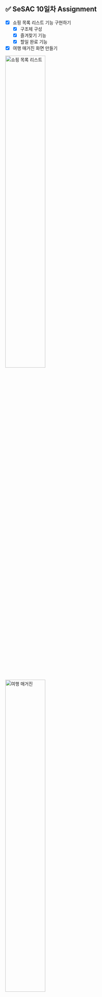 ## ✅ SeSAC 10일차 Assignment

- [x]  쇼핑 목록 리스트 기능 구현하기
    - [x]  구조체 구성
    - [x]  즐겨찾기 기능
    - [x]  할일 완료 기능
- [x]  여행 매거진 화면 만들기

<img src="![Simulator Screenshot - iPhone 15 Pro - 2024-01-09 at 09 17 01](https://github.com/MADElinessss/ShoppingListApp/assets/88757043/b588fc28-6012-47cd-ab3d-0df026469974)"
 alt="쇼핑 목록 리스트" width="50%"> <img src="![Simulator Screenshot - iPhone 15 Pro - 2024-01-09 at 09 17 22](https://github.com/MADElinessss/ShoppingListApp/assets/88757043/639b25cb-6201-4466-ace6-7f8e6fe8cd3b)
" alt="여행 매거진" width="50%">
